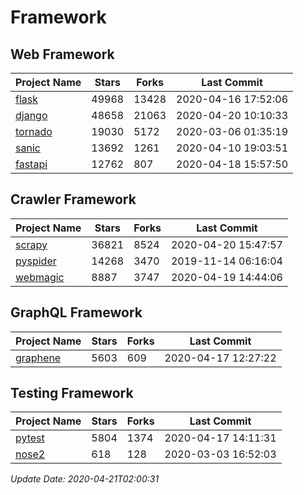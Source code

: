 # Framework

## Web Framework

| Project Name | Stars | Forks | Last Commit |
| ------------ | ----- | ----- | ----------- |
| [flask](https://github.com/pallets/flask) | 49968 | 13428 | 2020-04-16 17:52:06 |
| [django](https://github.com/django/django) | 48658 | 21063 | 2020-04-20 10:10:33 |
| [tornado](https://github.com/tornadoweb/tornado) | 19030 | 5172 | 2020-03-06 01:35:19 |
| [sanic](https://github.com/huge-success/sanic) | 13692 | 1261 | 2020-04-10 19:03:51 |
| [fastapi](https://github.com/tiangolo/fastapi) | 12762 | 807 | 2020-04-18 15:57:50 |

## Crawler Framework

| Project Name | Stars | Forks | Last Commit |
| ------------ | ----- | ----- | ----------- |
| [scrapy](https://github.com/scrapy/scrapy) | 36821 | 8524 | 2020-04-20 15:47:57 |
| [pyspider](https://github.com/binux/pyspider) | 14268 | 3470 | 2019-11-14 06:16:04 |
| [webmagic](https://github.com/code4craft/webmagic) | 8887 | 3747 | 2020-04-19 14:44:06 |

## GraphQL Framework

| Project Name | Stars | Forks | Last Commit |
| ------------ | ----- | ----- | ----------- |
| [graphene](https://github.com/graphql-python/graphene) | 5603 | 609 | 2020-04-17 12:27:22 |

## Testing Framework

| Project Name | Stars | Forks | Last Commit |
| ------------ | ----- | ----- | ----------- |
| [pytest](https://github.com/pytest-dev/pytest) | 5804 | 1374 | 2020-04-17 14:11:31 |
| [nose2](https://github.com/nose-devs/nose2) | 618 | 128 | 2020-03-03 16:52:03 |

*Update Date: 2020-04-21T02:00:31*